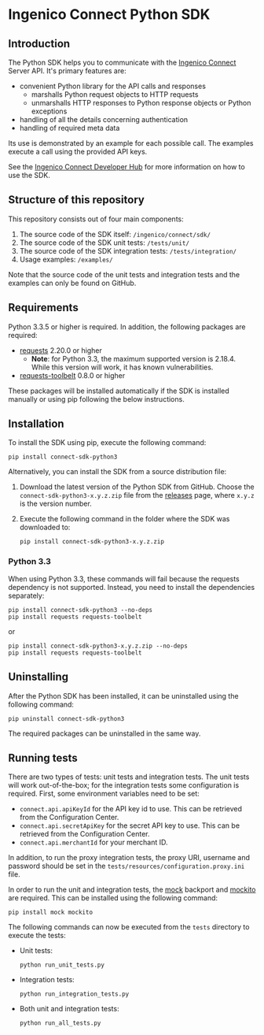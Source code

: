 # Ingenico Connect Python SDK

## Introduction

The Python SDK helps you to communicate with the [Ingenico Connect](https://epayments.developer-ingenico.com/) Server API. It's primary features are:

* convenient Python library for the API calls and responses
    * marshalls Python request objects to HTTP requests
    * unmarshalls HTTP responses to Python response objects or Python exceptions
* handling of all the details concerning authentication
* handling of required meta data

Its use is demonstrated by an example for each possible call. The examples execute a call using the provided API keys. 

See the [Ingenico Connect Developer Hub](https://epayments.developer-ingenico.com/documentation/sdk/server/python/) for more information on how to use the SDK.

## Structure of this repository

This repository consists out of four main components:

1. The source code of the SDK itself: `/ingenico/connect/sdk/` 
2. The source code of the SDK unit tests: `/tests/unit/`
3. The source code of the SDK integration tests: `/tests/integration/`
4. Usage examples: `/examples/`

Note that the source code of the unit tests and integration tests and the examples can only be found on GitHub.

## Requirements

Python 3.3.5 or higher is required. In addition, the following packages are required:

* [requests](https://requests.readthedocs.io/) 2.20.0 or higher
	* **Note**: for Python 3.3, the maximum supported version is 2.18.4. While this version will work, it has known vulnerabilities.
* [requests-toolbelt](https://toolbelt.readthedocs.io/) 0.8.0 or higher

These packages will be installed automatically if the SDK is installed manually or using pip following the below instructions.

## Installation

To install the SDK using pip, execute the following command:

    pip install connect-sdk-python3

Alternatively, you can install the SDK from a source distribution file:

1. Download the latest version of the Python SDK from GitHub. Choose the `connect-sdk-python3-x.y.z.zip` file from the [releases](https://github.com/Ingenico-ePayments/connect-sdk-python3/releases) page, where `x.y.z` is the version number.
2. Execute the following command in the folder where the SDK was downloaded to:
    
    ```
    pip install connect-sdk-python3-x.y.z.zip
    ```

### Python 3.3

When using Python 3.3, these commands will fail because the requests dependency is not supported. Instead, you need to install the dependencies separately:

    pip install connect-sdk-python3 --no-deps
    pip install requests requests-toolbelt

or

    pip install connect-sdk-python3-x.y.z.zip --no-deps
    pip install requests requests-toolbelt

## Uninstalling

After the Python SDK has been installed, it can be uninstalled using the following command:

    pip uninstall connect-sdk-python3

The required packages can be uninstalled in the same way.

## Running tests 

There are two types of tests: unit tests and integration tests. The unit tests will work out-of-the-box; for the integration tests some configuration is required.
First, some environment variables need to be set:
* `connect.api.apiKeyId` for the API key id to use. This can be retrieved from the Configuration Center.
* `connect.api.secretApiKey` for the secret API key to use. This can be retrieved from the Configuration Center.
* `connect.api.merchantId` for your merchant ID.

In addition, to run the proxy integration tests, the proxy URI, username and password should be set in the `tests/resources/configuration.proxy.ini` file.

In order to run the unit and integration tests, the [mock](https://pypi.python.org/pypi/mock) backport and [mockito](https://pypi.python.org/pypi/mockito) are required. This can be installed using the following command:

    pip install mock mockito

The following commands can now be executed from the `tests` directory to execute the tests:
* Unit tests:
    
    ```
    python run_unit_tests.py
    ```
* Integration tests:
    
    ```
    python run_integration_tests.py
    ```
* Both unit and integration tests:
    
    ```
    python run_all_tests.py
    ```
